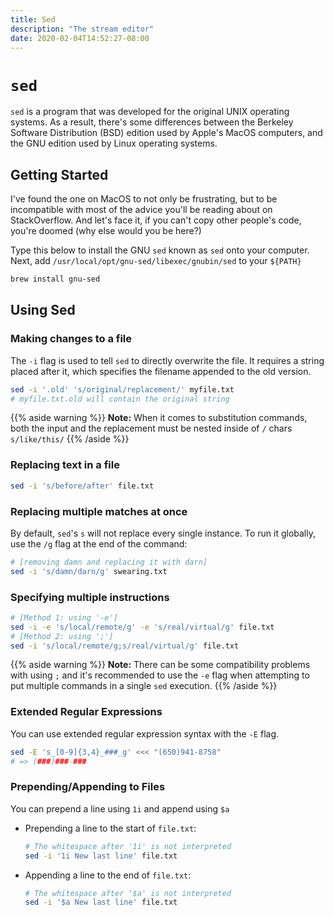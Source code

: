 ```yaml
---
title: Sed
description: "The stream editor"
date: 2020-02-04T14:52:27-08:00
---
```


# `sed`

`sed` is a program that was developed for the original UNIX operating systems. As a result, there's some differences between the Berkeley Software Distribution (BSD) edition used by Apple's MacOS computers, and the GNU edition used by Linux operating systems.

## Getting Started

I've found the one on MacOS to not only be frustrating, but to be incompatible with most of the advice you'll be reading about on StackOverflow. And let's face it, if you can't copy other people's code, you're doomed (why else would you be here?)

Type this below to install the GNU `sed` known as `sed` onto your computer.
Next, add `/usr/local/opt/gnu-sed/libexec/gnubin/sed` to your `${PATH}`

```sh
brew install gnu-sed
```

## Using Sed

### Making changes to a file

The `-i` flag is used to tell `sed` to directly overwrite the file. It requires a string placed after it, which specifies the filename appended to the old version.

```sh
sed -i '.old' 's/original/replacement/' myfile.txt
# myfile.txt.old will contain the original string
```

{{% aside warning %}}
**Note:** When it comes to substitution commands, both the input and the replacement must be nested inside of `/` chars `s/like/this/`
{{% /aside %}}

### Replacing text in a file

```sh
sed -i 's/before/after' file.txt
```

### Replacing multiple matches at once

By default, `sed`'s `s` will not replace every single instance. To run it globally, use the `/g` flag at the end of the command:

```sh
# [removing damn and replacing it with darn]
sed -i 's/damn/darn/g' swearing.txt
```

### Specifying multiple instructions

```sh
# [Method 1: using '-e']
sed -i -e 's/local/remote/g' -e 's/real/virtual/g' file.txt
# [Method 2: using ';']
sed -i 's/local/remote/g;s/real/virtual/g' file.txt
```

{{% aside warning %}}
**Note:** There can be some compatibility problems with using `;` and it's recommended to use the `-e` flag when attempting to put multiple commands in a single `sed` execution.
{{% /aside %}}

### Extended Regular Expressions

You can use extended regular expression syntax with the `-E` flag.

```sh
sed -E 's_[0-9]{3,4}_###_g' <<< "(650)941-8758"
# => (###)###-###
```

### Prepending/Appending to Files

You can prepend a line using `1i` and append using `$a`

* Prepending a line to the start of `file.txt`:

  ```sh
  # The whitespace after '1i' is not interpreted
  sed -i '1i New last line' file.txt
  ```

* Appending a line to the end of `file.txt`:

  ```sh
  # The whitespace after '$a' is not interpreted
  sed -i '$a New last line' file.txt
  ```
